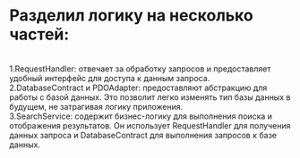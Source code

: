 <h1>Разделил логику на несколько частей:</h1><br>
1.RequestHandler: отвечает за обработку запросов и предоставляет удобный интерфейс для доступа к данным запроса.<br>
2.DatabaseContract и PDOAdapter: предоставляют абстракцию для работы с базой данных. Это позволит легко изменять тип базы данных в будущем, не затрагивая логику приложения.<br>
3.SearchService: содержит бизнес-логику для выполнения поиска и отображения результатов. Он использует RequestHandler для получения данных запроса и DatabaseContract для выполнения запросов к базе данных.
